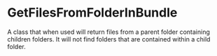 # GetFilesFromFolderInBundle
A class that when used will return files from a parent folder containing children folders. It will not find folders that are contained within a child folder. 

